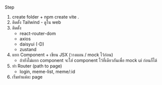 Step 

1. create folder + npm create vite .
2. ติดตั้ง Tailwind - ดูใน web
3. ติดตั้ง 
	- react-router-dom
	- axios
	- daisyui (-D)
	- zustand
4. แยก Component + เขียน JSX (วางแผน / mock ไว้ก่อน)
	- ถ้ายังไม่แยก component จะใส่ component ไว้ที่เดียวกันเพื่อ mock ui ก่อนก็ได้
5. ทำ Router (path to page)
	* login, meme-list, meme/:id
6. เริ่มทำแต่ละ page



